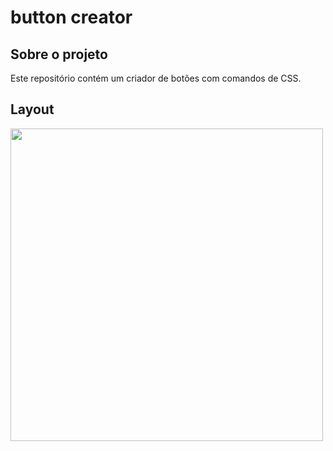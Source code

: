 # button creator

## Sobre o projeto

Este repositório contém um criador de botões com comandos de CSS. 

## Layout
<img src="https://github.com/brunocesar2/buttonCreator/assets/111947999/324a8c59-2462-41eb-88b8-72eeba1c3e50" width="500px">

